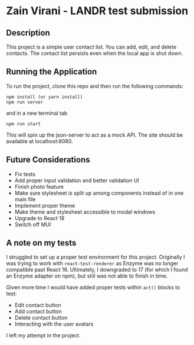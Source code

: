 # Zain Virani - LANDR test submission

## Description

This project is a simple user contact list. You can add, edit, and delete contacts. The contact list persists even when the local app is shut down.

## Running the Application

To run the project, clone this repo and then run the following commands:
```
npm install (or yarn install)
npm run server
```
and in a new terminal tab
```
npm run start
```

This will spin up the json-server to act as a mock API. The site should be available at localhost:8080.

## Future Considerations
- Fix tests
- Add proper input validation and better validation UI
- Finish photo feature
- Make sure stylesheet is split up among components instead of in one main file
- Implement proper theme
- Make theme and stylesheet accessible to modal windows
- Upgrade to React 18
- Switch off MUI

## A note on my tests
I struggled to set up a proper test environment for this project. Originally I was trying to work with `react-test-renderer` as Enzyme was no longer compatible past React 16. Ultimately, I downgraded to 17 (for which I found an Enzyme adapter on npm), but still was not able to finish in time.

Given more time I would have added proper tests within `act()` blocks to test:
- Edit contact button
- Add contact button
- Delete contact button
- Interacting with the user avatars

I left my attempt in the project.
